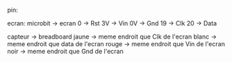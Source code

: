 pin:

ecran:
microbit -> ecran
0 -> Rst
3V -> Vin
0V -> Gnd
19 -> Clk
20 -> Data

capteur -> breadboard
jaune -> meme endroit que Clk de l'ecran
blanc -> meme endroit que data de l'ecran
rouge -> meme endroit que Vin de l'ecran
noir -> meme endroit que Gnd de l'ecran